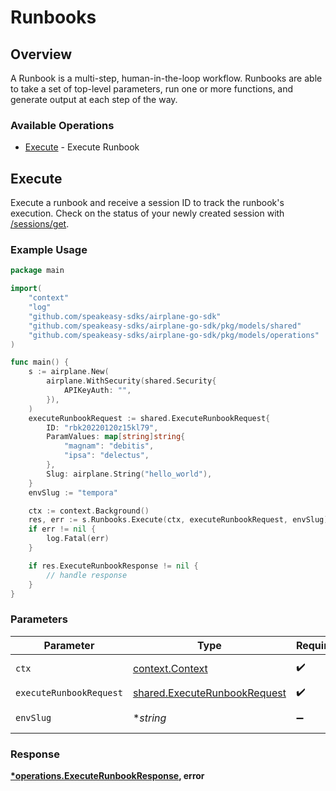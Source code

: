 # Runbooks

## Overview

A Runbook is a multi-step, human-in-the-loop workflow. Runbooks are able to take a set of top-level parameters, run one or more functions, and generate output at each step of the way.

### Available Operations

* [Execute](#execute) - Execute Runbook

## Execute

Execute a runbook and receive a session ID to track the runbook's execution.
Check on the status of your newly created session with [/sessions/get](/api/sessions#sessions-get).

### Example Usage

```go
package main

import(
	"context"
	"log"
	"github.com/speakeasy-sdks/airplane-go-sdk"
	"github.com/speakeasy-sdks/airplane-go-sdk/pkg/models/shared"
	"github.com/speakeasy-sdks/airplane-go-sdk/pkg/models/operations"
)

func main() {
    s := airplane.New(
        airplane.WithSecurity(shared.Security{
            APIKeyAuth: "",
        }),
    )
    executeRunbookRequest := shared.ExecuteRunbookRequest{
        ID: "rbk20220120z15kl79",
        ParamValues: map[string]string{
            "magnam": "debitis",
            "ipsa": "delectus",
        },
        Slug: airplane.String("hello_world"),
    }
    envSlug := "tempora"

    ctx := context.Background()
    res, err := s.Runbooks.Execute(ctx, executeRunbookRequest, envSlug)
    if err != nil {
        log.Fatal(err)
    }

    if res.ExecuteRunbookResponse != nil {
        // handle response
    }
}
```

### Parameters

| Parameter                                                                    | Type                                                                         | Required                                                                     | Description                                                                  |
| ---------------------------------------------------------------------------- | ---------------------------------------------------------------------------- | ---------------------------------------------------------------------------- | ---------------------------------------------------------------------------- |
| `ctx`                                                                        | [context.Context](https://pkg.go.dev/context#Context)                        | :heavy_check_mark:                                                           | The context to use for the request.                                          |
| `executeRunbookRequest`                                                      | [shared.ExecuteRunbookRequest](../../models/shared/executerunbookrequest.md) | :heavy_check_mark:                                                           | ExecuteRunbookRequest                                                        |
| `envSlug`                                                                    | **string*                                                                    | :heavy_minus_sign:                                                           | Environment to execute the runbook in.                                       |


### Response

**[*operations.ExecuteRunbookResponse](../../models/operations/executerunbookresponse.md), error**

